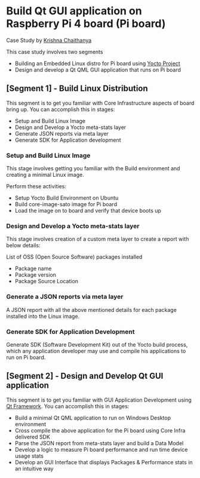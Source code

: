 # Build Qt GUI application on Raspberry Pi 4 board (Pi board)

Case Study by [Krishna Chaithanya](https://github.com/chaithubk)

This case study involves two segments

* Building an Embedded Linux distro for Pi board using
[Yocto Project](https://www.yoctoproject.org/)
* Design and develop a Qt QML GUI application that runs on Pi board

## [Segment 1] - Build Linux Distribution

This segment is to get you familiar with Core Infrastructure
aspects of board bring up.
You can accomplish this in stages:

* Setup and Build Linux Image
* Design and Develop a Yocto meta-stats layer
* Generate JSON reports via meta layer
* Generate SDK for Application development

### Setup and Build Linux Image

This stage involves getting you familiar
with the Build environment and creating a minimal Linux image.

Perform these activities:

* Setup Yocto Build Environment on Ubuntu
* Build core-image-sato image for Pi board
* Load the image on to board and verify that device boots up

### Design and Develop a Yocto meta-stats layer

This stage involves creation of a custom meta layer
to create a report with below details:

List of OSS (Open Source Software) packages installed

* Package name
* Package version
* Package Source Location

### Generate a JSON reports via meta layer

A JSON report with all the above mentioned details for each package
installed into the Linux image.

### Generate SDK for Application Development

Generate SDK (Software Development Kit) out of the Yocto build process,
which any application developer may use and compile his applications
to run on Pi board.

## [Segment 2] - Design and Develop Qt GUI application

This segment is to get you familiar with GUI Application Development
using [Qt Framework](https://www.qt.io/). You can accomplish this in stages:

* Build a minimal Qt QML application to run on Windows Desktop environment
* Cross compile the above application for the Pi board
using Core Infra delivered SDK
* Parse the JSON report from meta-stats layer and build a Data Model
* Develop a logic to measure Pi board performance
and run time device usage stats
* Develop an GUI Interface that displays
Packages & Performance stats in an intuitive way
